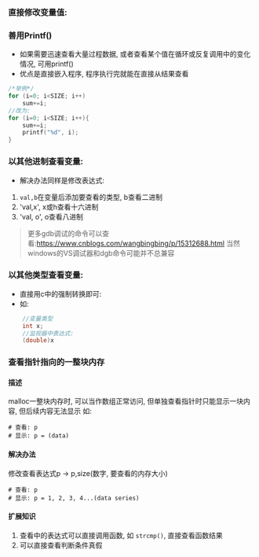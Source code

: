 ### 直接修改变量值:

### 善用Printf()
- 如果需要迅速查看大量过程数据, 或者查看某个值在循环或反复调用中的变化情况, 可用printf()
- 优点是直接嵌入程序, 程序执行完就能在直接从结果查看
```c
/*举例*/
for (i=0; i<SIZE; i++)
	sum+=i;
//改为:
for (i=0; i<SIZE; i++){
	sum+=i;
	printf("%d", i);
}
```

### 以其他进制查看变量:
- 解决办法同样是修改表达式:
1. `val,b`在变量后添加要查看的类型, b查看二进制
2. 'val,x', x或h查看十六进制
3. 'val, o', o查看八进制
>更多gdb调试的命令可以查看:https://www.cnblogs.com/wangbingbing/p/15312688.html
>当然windows的VS调试器和dgb命令可能并不总兼容

### 以其他类型查看变量:
- 直接用c中的强制转换即可:
- 如:
```c
	//变量类型
	int x;
	//监视器中表达式:
	(double)x
```

### 查看指针指向的一整块内存
#### 描述
malloc一整块内存时, 可以当作数组正常访问, 但单独查看指针时只能显示一块内容, 但后续内容无法显示
如:
```
# 查看: p
# 显示: p = (data)
```

#### 解决办法
修改查看表达式p -> p,size(数字, 要查看的内存大小)
```
# 查看: p
# 显示: p = 1, 2, 3, 4...(data series)
```

#### 扩展知识
1. 查看中的表达式可以直接调用函数, 如 `strcmp()`, 直接查看函数结果
2. 可以直接查看判断条件真假